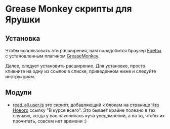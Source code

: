 Grease Monkey скрипты для Ярушки
================================

Установка
---------

Чтобы использовать эти расширения, вам понадобится браузер [Firefox][]
с установленным плагином [GreaseMonkey][].

Далее, следует установить расширение. Для установке, просто кликните на одну
из ссылок в списке, приведенном ниже и следуйте инструкциям.

Модули
------

* [read_all.user.js][] это скрипт, добавляющий к блокам на странице
  [Что Нового](http://my.ya.ru) ссылку "В курсе всего". Это бывает крайне
  полезно в тех случаях, когда у вас накопилась куча уведомлений, а
  на то, чтобы их прочитать, совсем нет времени :)

[read_all.user.js]: http://github.com/svetlyak40wt/yaru.user/raw/master/read_all.user.js
[Firefox]: http://fx.yandex.ru/
[GreaseMonkey]: https://addons.mozilla.org/ru/firefox/addon/748
